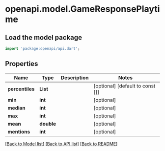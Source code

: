 # openapi.model.GameResponsePlaytime

## Load the model package
```dart
import 'package:openapi/api.dart';
```

## Properties
Name | Type | Description | Notes
------------ | ------------- | ------------- | -------------
**percentiles** | **List<int>** |  | [optional] [default to const []]
**min** | **int** |  | [optional] 
**median** | **int** |  | [optional] 
**max** | **int** |  | [optional] 
**mean** | **double** |  | [optional] 
**mentions** | **int** |  | [optional] 

[[Back to Model list]](../README.md#documentation-for-models) [[Back to API list]](../README.md#documentation-for-api-endpoints) [[Back to README]](../README.md)


